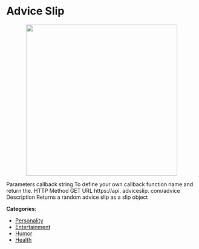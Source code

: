 # Advice Slip
<p align="center">
    <img width="400" src="https://raw.githubusercontent.com/apis-list/apis-list/apis/advice-slip/logo_256x256.png" />
</p>

Parameters callback string To define your own callback function name and return the. HTTP Method GET URL https://api. adviceslip. com/advice Description Returns a random advice slip as a slip object



**Categories**:
- [Personality](https://github.com/apis-list/apis-list#personality)
- [Entertainment](https://github.com/apis-list/apis-list#entertainment)
- [Humor](https://github.com/apis-list/apis-list#humor)
- [Health](https://github.com/apis-list/apis-list#health)







